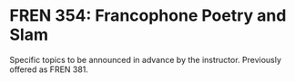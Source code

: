 # FREN 354: Francophone Poetry and Slam

Specific topics to be announced in advance by the instructor. Previously offered as FREN 381.